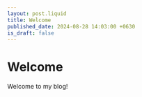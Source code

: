 ```yaml
---
layout: post.liquid
title: Welcome
published_date: 2024-08-28 14:03:00 +0630
is_draft: false
---
```

# Welcome
Welcome to my blog!